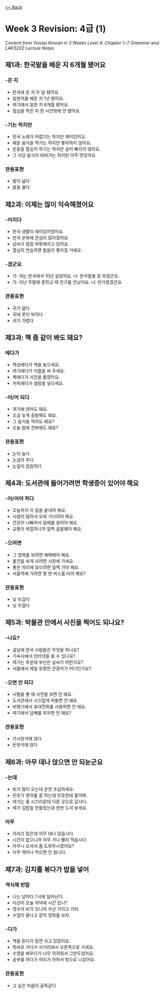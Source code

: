 [<< Back](index.md)

# Week 3 Revision: 4급 (1)
*Content from Yonsei Korean in 3 Weeks Level 4: Chapter 1~7 Grammar and LAK3202 Lecture Notes*

## 제1과: 한국말을 배운 지 6개월 됐어요
### -은 지
- 한국에 온 지 두 달 됐어요.
- 일본어를 배운 지 1년 됐어요.
- 여기에서 일한 지 6개월 됐어요.
- 점심을 먹은 지 한 시간밖에 안 됐어요.

### -기는 하지만
- 한국 노래가 어렵기는 하지만 재미있어요.
- 매운 음식을 먹기는 하지만 좋아하지 않아요.
- 운동을 열심히 하기는 하지만 살이 빠지지 않아요.
- 그 식당 음식이 비싸기는 하지만 아주 맛있어요.

### 관용표현
- 발이 넓다
- 발을 끓다

## 제2과: 이제는 많이 익숙해졌어요
### -어지다
- 한국 생활이 재미있어졌어요.
- 한국 문화에 관심이 많아졌어요.
- 날씨가 점점 따뜻해지고 있어요.
- 열심히 연습하면 발음이 좋아질 거예요.

### -겠군요
- 가: 저는 한국에서 10년 살았어요. 나: 한국말을 잘 하겠군요.
- 가: 지난 주말에 중학교 때 친구를 만났어요. 나: 반가웠겠군요.

### 관용표현
- 귀가 얇다
- 귀에 못이 박히다
- 귀가 가렵다

## 제3과: 책 좀 같이 봐도 돼요?
### 에다가
- 책상에다가 책을 놓으세요.
- 여기에다가 이름을 써 주세요.
- 벽에다가 사진을 붙였어요.
- 커피에다가 설탕을 넣으세요.

### -아/어 되다
- 여기에 앉아도 돼요.
- 조금 늦게 출발해도 돼요.
- 그 음식을 먹어도 돼요?
- 오늘 밤에 전화해도 돼요?

### 관용표현
- 눈이 높다
- 눈감아 주다
- 눈앞이 캄캄하다

## 제4과: 도서관에 들어가려면 학생증이 있어야 해요
### -아/어야 하다
- 오늘까지 이 일을 끝내야 해요.
- 사람이 많아서 오래 기다려야 해요.
- 건강이 나빠져서 담배를 끊어야 해요.
- 교통이 복잡하니까 일찍 출발해야 해요.

### -으려면
- 그 영화를 보려면 예매해야 해요.
- 물건을 싸게 사려면 시장에 가세요.
- 좋은 자리에 앉으려면 일찍 가야 해요.
- 서울역에 가려면 몇 번 버스를 타야 해요?

### 관용표현
- 낮 뜨겁다
- 낮 두껍다

## 제5과: 박물관 안에서 사진을 찍어도 되나요?
### -나요?
- 설날에 한국 사람들은 무엇을 하나요?
- 기숙사에서 인터넷을 쓸 수 있나요?
- 여기는 추운데 부산은 날씨가 어떤가요?
- 서울에서 제일 유명한 관광지가 어디인가요?

### -으면 안 되다
- 시험을 볼 때 사전을 보면 안 돼요.
- 도서관에서 시끄럽게 떠들면 안 돼요.
- 비행기에서 휴대전화를 사용하면 안 돼요.
- 여기에서 담배를 피우면 안 돼요?

### 관용표현
- 가시방석에 앉다
- 돈방석에 앉다

## 제6과: 아무 데나 앉으면 안 되눈군요
### -는데
- 비가 많이 오는데 운전 조심하세요.
- 민호가 영어를 잘 하는데 민호한테 물어봐.
- 여기는 좀 시끄러운데 다른 곳으로 갑시다.
- 제가 김밥을 만들었는데 한번 드셔 보세요.

### 아무
- 자리가 많은데 아무 데나 앉읍시다.
- 시간이 없으니까 어무 거나 빨리 먹읍시다.
- 아무나 오셔서 좀 도와주시겠어요?
- 아무 약이나 먹으면 안 됩니다.

## 제7과: 김치를 볶다가 밥을 넣어
### 격식체 반말
- 나는 날마다 7시에 일어난다.
- 미선이 오늘 저녁에 시간 있니?
- 영수야 비가 오니까 우산 가지고 가라.
- 수업이 끝나고 같이 영화를 보자.

### -다가
- 책을 읽다가 잠깐 쉬고 있었어요.
- 똑바로 가다가 사거리에서 오른쪽으로 가세요.
- 수영을 배우다가 너무 어려워서 그만두었어요.
- 공부를 하다가 머리가 아파서 밖으로 나갔어요.

### 관용표현
- 고 싶은 마음이 굴뚝같다
